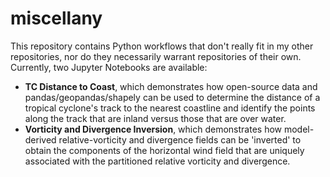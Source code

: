 # miscellany

This repository contains Python workflows that don't really fit in my other repositories, nor do they necessarily warrant repositories of their own. Currently, two Jupyter Notebooks are available: 
<ul>
  <li><b>TC Distance to Coast</b>, which demonstrates how open-source data and pandas/geopandas/shapely can be used to determine the distance of a tropical cyclone's track to the nearest coastline and identify the points along the track that are inland versus those that are over water.</li>
  <li><b>Vorticity and Divergence Inversion</b>, which demonstrates how model-derived relative-vorticity and divergence fields can be 'inverted' to obtain the components of the horizontal wind field that are uniquely associated with the partitioned relative vorticity and divergence.</li>

